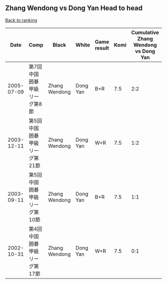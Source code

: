## Zhang Wendong vs Dong Yan Head to head

[Back to ranking](../../index.md)




| **Date** | **Comp** | **Black** | **White** | **Game result** | **Komi** | **Cumulative Zhang Wendong vs Dong Yan** | **Zhang Wendong streak** | **Dong Yan streak** | 
| --- | --- | --- | --- | --- | --- | --- | --- | --- |
| 2005-07-09 | 第7回中国囲碁甲級リーグ第8節 | Zhang Wendong | Dong Yan | B+R | 7.5 | 2:2 | 1 | 0 | 
| 2003-12-11 | 第5回中国囲碁甲級リーグ第21節 | Zhang Wendong | Dong Yan | W+R | 7.5 | 1:2 | 0 | 1 | 
| 2003-09-11 | 第5回中国囲碁甲級リーグ第10節 | Zhang Wendong | Dong Yan | B+R | 7.5 | 1:1 | 1 | 0 | 
| 2002-10-31 | 第4回中国囲碁甲級リーグ第17節 | Zhang Wendong | Dong Yan | W+R | 7.5 | 0:1 | 0 | 1 |




